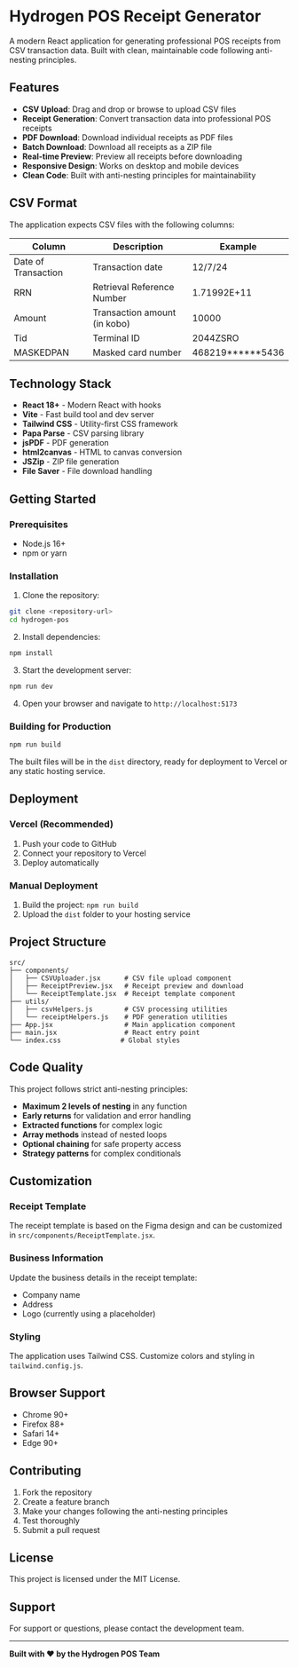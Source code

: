 # Hydrogen POS Receipt Generator

A modern React application for generating professional POS receipts from CSV transaction data. Built with clean, maintainable code following anti-nesting principles.

## Features

- **CSV Upload**: Drag and drop or browse to upload CSV files
- **Receipt Generation**: Convert transaction data into professional POS receipts
- **PDF Download**: Download individual receipts as PDF files
- **Batch Download**: Download all receipts as a ZIP file
- **Real-time Preview**: Preview all receipts before downloading
- **Responsive Design**: Works on desktop and mobile devices
- **Clean Code**: Built with anti-nesting principles for maintainability

## CSV Format

The application expects CSV files with the following columns:

| Column | Description | Example |
|--------|-------------|---------|
| Date of Transaction | Transaction date | 12/7/24 |
| RRN | Retrieval Reference Number | 1.71992E+11 |
| Amount | Transaction amount (in kobo) | 10000 |
| Tid | Terminal ID | 2044ZSRO |
| MASKEDPAN | Masked card number | 468219******5436 |

## Technology Stack

- **React 18+** - Modern React with hooks
- **Vite** - Fast build tool and dev server
- **Tailwind CSS** - Utility-first CSS framework
- **Papa Parse** - CSV parsing library
- **jsPDF** - PDF generation
- **html2canvas** - HTML to canvas conversion
- **JSZip** - ZIP file generation
- **File Saver** - File download handling

## Getting Started

### Prerequisites

- Node.js 16+ 
- npm or yarn

### Installation

1. Clone the repository:
```bash
git clone <repository-url>
cd hydrogen-pos
```

2. Install dependencies:
```bash
npm install
```

3. Start the development server:
```bash
npm run dev
```

4. Open your browser and navigate to `http://localhost:5173`

### Building for Production

```bash
npm run build
```

The built files will be in the `dist` directory, ready for deployment to Vercel or any static hosting service.

## Deployment

### Vercel (Recommended)

1. Push your code to GitHub
2. Connect your repository to Vercel
3. Deploy automatically

### Manual Deployment

1. Build the project: `npm run build`
2. Upload the `dist` folder to your hosting service

## Project Structure

```
src/
├── components/
│   ├── CSVUploader.jsx      # CSV file upload component
│   ├── ReceiptPreview.jsx   # Receipt preview and download
│   └── ReceiptTemplate.jsx  # Receipt template component
├── utils/
│   ├── csvHelpers.js        # CSV processing utilities
│   └── receiptHelpers.js    # PDF generation utilities
├── App.jsx                  # Main application component
├── main.jsx                 # React entry point
└── index.css               # Global styles
```

## Code Quality

This project follows strict anti-nesting principles:

- **Maximum 2 levels of nesting** in any function
- **Early returns** for validation and error handling
- **Extracted functions** for complex logic
- **Array methods** instead of nested loops
- **Optional chaining** for safe property access
- **Strategy patterns** for complex conditionals

## Customization

### Receipt Template

The receipt template is based on the Figma design and can be customized in `src/components/ReceiptTemplate.jsx`.

### Business Information

Update the business details in the receipt template:
- Company name
- Address
- Logo (currently using a placeholder)

### Styling

The application uses Tailwind CSS. Customize colors and styling in `tailwind.config.js`.

## Browser Support

- Chrome 90+
- Firefox 88+
- Safari 14+
- Edge 90+

## Contributing

1. Fork the repository
2. Create a feature branch
3. Make your changes following the anti-nesting principles
4. Test thoroughly
5. Submit a pull request

## License

This project is licensed under the MIT License.

## Support

For support or questions, please contact the development team.

---

**Built with ❤️ by the Hydrogen POS Team**
